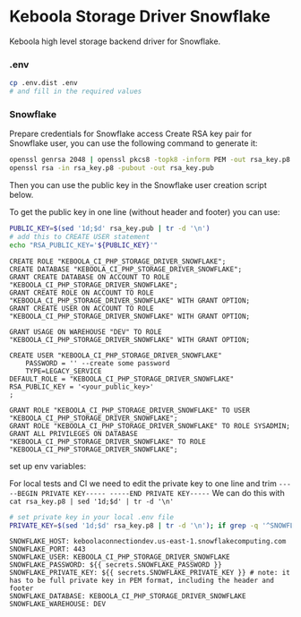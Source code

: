 # Keboola Storage Driver Snowflake

Keboola high level storage backend driver for Snowflake.


### .env

```bash
cp .env.dist .env
# and fill in the required values
```

### Snowflake

Prepare credentials for Snowflake access
Create RSA key pair for Snowflake user, you can use the following command to generate it:

```bash
openssl genrsa 2048 | openssl pkcs8 -topk8 -inform PEM -out rsa_key.p8 -nocrypt
openssl rsa -in rsa_key.p8 -pubout -out rsa_key.pub
```

Then you can use the public key in the Snowflake user creation script below.

To get the public key in one line (without header and footer) you can use:
```bash
PUBLIC_KEY=$(sed '1d;$d' rsa_key.pub | tr -d '\n')
# add this to CREATE USER statement
echo "RSA_PUBLIC_KEY='${PUBLIC_KEY}'"
```

```snowflake
CREATE ROLE "KEBOOLA_CI_PHP_STORAGE_DRIVER_SNOWFLAKE";
CREATE DATABASE "KEBOOLA_CI_PHP_STORAGE_DRIVER_SNOWFLAKE";
GRANT CREATE DATABASE ON ACCOUNT TO ROLE "KEBOOLA_CI_PHP_STORAGE_DRIVER_SNOWFLAKE";
GRANT CREATE ROLE ON ACCOUNT TO ROLE "KEBOOLA_CI_PHP_STORAGE_DRIVER_SNOWFLAKE" WITH GRANT OPTION;
GRANT CREATE USER ON ACCOUNT TO ROLE "KEBOOLA_CI_PHP_STORAGE_DRIVER_SNOWFLAKE" WITH GRANT OPTION;

GRANT USAGE ON WAREHOUSE "DEV" TO ROLE "KEBOOLA_CI_PHP_STORAGE_DRIVER_SNOWFLAKE" WITH GRANT OPTION;

CREATE USER "KEBOOLA_CI_PHP_STORAGE_DRIVER_SNOWFLAKE"
    PASSWORD = '' --create some password
    TYPE=LEGACY_SERVICE
DEFAULT_ROLE = "KEBOOLA_CI_PHP_STORAGE_DRIVER_SNOWFLAKE"
RSA_PUBLIC_KEY = '<your_public_key>'
;

GRANT ROLE "KEBOOLA_CI_PHP_STORAGE_DRIVER_SNOWFLAKE" TO USER "KEBOOLA_CI_PHP_STORAGE_DRIVER_SNOWFLAKE";
GRANT ROLE "KEBOOLA_CI_PHP_STORAGE_DRIVER_SNOWFLAKE" TO ROLE SYSADMIN;
GRANT ALL PRIVILEGES ON DATABASE "KEBOOLA_CI_PHP_STORAGE_DRIVER_SNOWFLAKE" TO ROLE "KEBOOLA_CI_PHP_STORAGE_DRIVER_SNOWFLAKE";
```

set up env variables:

For local tests and CI we need to edit the private key to one line and trim `-----BEGIN PRIVATE KEY----- -----END PRIVATE KEY-----` We can do this with `cat rsa_key.p8 | sed '1d;$d' | tr -d '\n'`
```bash
# set private key in your local .env file
PRIVATE_KEY=$(sed '1d;$d' rsa_key.p8 | tr -d '\n'); if grep -q '^SNOWFLAKE_PRIVATE_KEY=' .env; then sed -i "s|^SNOWFLAKE_PRIVATE_KEY=.*|SNOWFLAKE_PRIVATE_KEY=\"$PRIVATE_KEY\"|" .env; else echo "SNOWFLAKE_PRIVATE_KEY=\"$PRIVATE_KEY\"" >> .env; fi
```

```dotenv
SNOWFLAKE_HOST: keboolaconnectiondev.us-east-1.snowflakecomputing.com
SNOWFLAKE_PORT: 443
SNOWFLAKE_USER: KEBOOLA_CI_PHP_STORAGE_DRIVER_SNOWFLAKE
SNOWFLAKE_PASSWORD: ${{ secrets.SNOWFLAKE_PASSWORD }}
SNOWFLAKE_PRIVATE_KEY: ${{ secrets.SNOWFLAKE_PRIVATE_KEY }} # note: it has to be full private key in PEM format, including the header and footer
SNOWFLAKE_DATABASE: KEBOOLA_CI_PHP_STORAGE_DRIVER_SNOWFLAKE
SNOWFLAKE_WAREHOUSE: DEV
```
